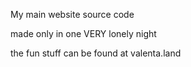 My main website source code

made only in one VERY lonely night

the fun stuff can be found at valenta.land
